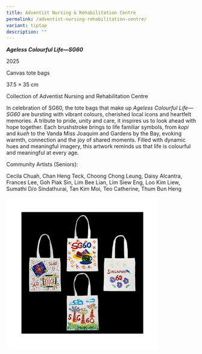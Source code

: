 ```yaml
---
title: Adventist Nursing & Rehabilitation Centre
permalink: /adventist-nursing-rehabilitation-centre/
variant: tiptap
description: ""
---
```

<p><strong><em>Ageless Colourful Life—SG60</em></strong>
</p>
<p>2025</p>
<p>Canvas tote bags</p>
<p>37.5 × 35 cm</p>
<p>Collection of Adventist Nursing and Rehabilitation Centre</p>
<p>In celebration of SG60, the tote bags that make up <em>Ageless Colourful Life—SG60</em> are
bursting with vibrant colours, cherished local icons and heartfelt memories.
A tribute to pride, unity and care, it inspires us to look ahead with hope
together. Each brushstroke brings to life familiar symbols, from <em>kopi</em> and <em>kueh</em> to
the Vanda Miss Joaquim and Gardens by the Bay, evoking warmth, connection
and the joy of shared moments. Filled with dynamic hues and meaningful
imagery, this artwork reminds us that life is colourful and meaningful
at every age.</p>
<p></p>
<p></p>
<p>Community Artists (Seniors):</p>
<p>Cecila Chuah, Chan Heng Teck, Choong Chong Leung, Daisy Alcantra, Frances
Lee, Goh Piak Sin, Lim Bee Lian, Lim Siew Eng, Loo Kim Liew, Sumathi D/o
Sindathurai, Tan Kim Moi, Teo Catherine, Thum Bun Heng</p>
<div class="isomer-image-wrapper">
<img style="width: 80%;" height="auto" width="100%" alt="" src="/images/Adventist.jpg">
</div>
<p></p>
